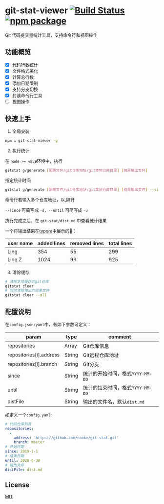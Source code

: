 # git-stat-viewer [![Build Status](https://img.shields.io/circleci/project/cookx/git-stat-viewer/master.svg)](https://circleci.com/gh/cookx/git-stat-viewer) [![npm package](https://img.shields.io/npm/v/git-stat-viewer.svg)](https://www.npmjs.com/package/git-stat-viewer)

Git 代码提交量统计工具，支持命令行和视图操作

## 功能概览

- [x] 代码行数统计
- [x] 文件格式美化
- [x] 计算总行数
- [x] 添加日期限制
- [x] 支持分支切换
- [x] 封装命令行工具
- [ ] 视图操作

## 快速上手

1. 全局安装

```bash
npm i git-stat-viewer -g
```

<!-- 2. 添加可执行权限

由于程序中集成了`shell`,所以需要手动开启`index.sh`可执行权限

```bash
cd git-stat
chmod +x ./index.sh
``` -->

2. 执行统计

在 `node >= v8.9`环境中，执行
```bash
gitstat g/generate [配置文件/git仓库地址/git本地仓库目录] [结果输出文件]
```

指定统计时间

```bash
gitstat g/generate [配置文件/git仓库地址/git本地仓库目录] [结果输出文件] --since YYYY-MM-DD --until YYYY-MM-DD
```

命令行若输入多个仓库地址，以,隔开

`--since` 可简写成 `-s`，`--until` 可简写成 `-u`

执行完成之后，在 `git-stat/dist.md` 中查看统计结果

一个将输出结果在[typora](https://typora.io/)中展示的🌰：

user name | added lines | removed lines | total lines
---- | --- | --- | ---
Ling | 354 | 55 | 299
Ling Z | 1024 | 99 | 925

3. 清除缓存

```bash
# 清除本地缓存的git仓库
gitstat clear
# 同时清除输出的结果文件
gitstat clear --all
```

## 配置说明
在`config.json/yaml`中，有如下参数可定义：

param | type | comment
---- | --- | ---
repositories | Array | Git仓库信息
repositories[i].address | String | Git远程仓库地址
repositories[i].branch | String | Git分支
since | String | 统计的开始时间，格式`YYYY-MM-DD`
until | String | 统计的结束时间，格式`YYYY-MM-DD`
distFile | String | 输出的文件名，默认`dist.md`

如定义一个`config.yaml`:

```yaml
# 代码仓库列表
repositories:
  -
    address: 'https://github.com/cookx/git-stat.git'
    branch: master
# 开始日期
since: 2019-1-1
# 结束日期
until: 2020-6-30
# 输出文件
distFile: dist.md
```

## License

[MIT](http://opensource.org/licenses/MIT)